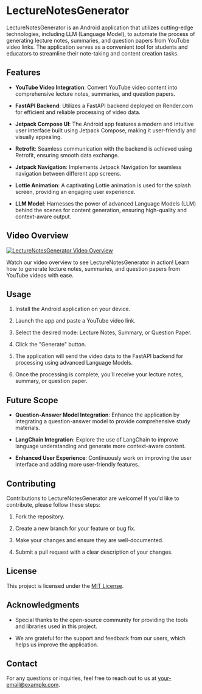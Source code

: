 # LectureNotesGenerator

LectureNotesGenerator is an Android application that utilizes cutting-edge technologies, including LLM (Language Model), to automate the process of generating lecture notes, summaries, and question papers from YouTube video links. The application serves as a convenient tool for students and educators to streamline their note-taking and content creation tasks.

## Features

- **YouTube Video Integration**: Convert YouTube video content into comprehensive lecture notes, summaries, and question papers.

- **FastAPI Backend**: Utilizes a FastAPI backend deployed on Render.com for efficient and reliable processing of video data.

- **Jetpack Compose UI**: The Android app features a modern and intuitive user interface built using Jetpack Compose, making it user-friendly and visually appealing.

- **Retrofit**: Seamless communication with the backend is achieved using Retrofit, ensuring smooth data exchange.

- **Jetpack Navigation**: Implements Jetpack Navigation for seamless navigation between different app screens.

- **Lottie Animation**: A captivating Lottie animation is used for the splash screen, providing an engaging user experience.

- **LLM Model**: Harnesses the power of advanced Language Models (LLM) behind the scenes for content generation, ensuring high-quality and context-aware output.

## Video Overview

[![LectureNotesGenerator Video Overview](link-to-your-video-thumbnail)](link-to-your-video)

Watch our video overview to see LectureNotesGenerator in action! Learn how to generate lecture notes, summaries, and question papers from YouTube videos with ease.

## Usage

1. Install the Android application on your device.

2. Launch the app and paste a YouTube video link.

3. Select the desired mode: Lecture Notes, Summary, or Question Paper.

4. Click the "Generate" button.

5. The application will send the video data to the FastAPI backend for processing using advanced Language Models.

6. Once the processing is complete, you'll receive your lecture notes, summary, or question paper.

## Future Scope

- **Question-Answer Model Integration**: Enhance the application by integrating a question-answer model to provide comprehensive study materials.

- **LangChain Integration**: Explore the use of LangChain to improve language understanding and generate more context-aware content.

- **Enhanced User Experience**: Continuously work on improving the user interface and adding more user-friendly features.

## Contributing

Contributions to LectureNotesGenerator are welcome! If you'd like to contribute, please follow these steps:

1. Fork the repository.

2. Create a new branch for your feature or bug fix.

3. Make your changes and ensure they are well-documented.

4. Submit a pull request with a clear description of your changes.

## License

This project is licensed under the [MIT License](LICENSE).

## Acknowledgments

- Special thanks to the open-source community for providing the tools and libraries used in this project.

- We are grateful for the support and feedback from our users, which helps us improve the application.

## Contact

For any questions or inquiries, feel free to reach out to us at [your-email@example.com](mailto:praveen.sahu7512@gmail.com).

